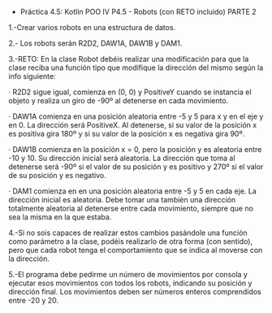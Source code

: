 * Práctica 4.5: Kotlin POO IV
  P4.5 - Robots (con RETO incluido)
  PARTE 2
  
1.-Crear varios robots en una estructura de datos.

2.- Los robots serán R2D2, DAW1A, DAW1B y DAM1.

3.-RETO: En la clase Robot debéis realizar una modificación para que la clase reciba una función tipo que modifique la dirección del mismo según la info siguiente:

· R2D2 sigue igual, comienza en (0, 0) y PositiveY cuando se instancia el objeto y realiza un giro de -90º al detenerse en cada movimiento.

· DAW1A comienza en una posición aleatoria entre -5 y 5 para x y en el eje y en 0. La dirección será PositiveX. Al detenerse, si su valor de la posición x es positiva gira 180º y si su valor de la posición x es negativa gira 90º.

· DAW1B comienza en la posición x = 0, pero la posición y es aleatoria entre -10 y 10. Su dirección inicial será aleatoria. La dirección que toma al detenerse será -90º si el valor de su posición y es positivo y 270º si el valor de su posición y es negativo.

· DAM1 comienza en en una posición aleatoria entre -5 y 5 en cada eje. La dirección inicial es aleatoria. Debe tomar una también una dirección totalmente aleatoria al detenerse entre cada movimiento, siempre que no sea la misma en la que estaba.

4.-Si no sois capaces de realizar estos cambios pasándole una función como parámetro a la clase, podéis realizarlo de otra forma (con sentido), pero que cada robot tenga el comportamiento que se indica al moverse con la dirección.

5.-El programa debe pedirme un número de movimientos por consola y ejecutar esos movimientos con todos los robots, indicando su posición y dirección final. Los movimientos deben ser números enteros comprendidos entre -20 y 20.